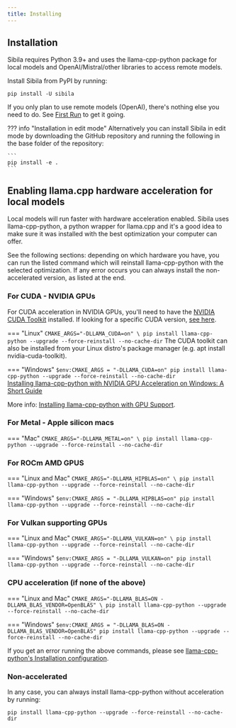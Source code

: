 ```yaml
---
title: Installing
---
```


## Installation

Sibila requires Python 3.9+ and uses the llama-cpp-python package for local models and OpenAI/Mistral/other libraries to access remote models.

Install Sibila from PyPI by running:

```
pip install -U sibila
```

If you only plan to use remote models (OpenAI), there's nothing else you need to do. See [First Run](first_run.md) to get it going.



??? info "Installation in edit mode"
    Alternatively you can install Sibila in edit mode by downloading the GitHub repository and running the following in the base folder of the repository:

    ```
    pip install -e .
    ```




## Enabling llama.cpp hardware acceleration for local models

Local models will run faster with hardware acceleration enabled. Sibila uses llama-cpp-python, a python wrapper for llama.cpp and it's a good idea to make sure it was installed with the best optimization your computer can offer. 

See the following sections: depending on which hardware you have, you can run the listed command which will reinstall llama-cpp-python with the selected optimization. If any error occurs you can always install the non-accelerated version, as listed at the end. 


### For CUDA - NVIDIA GPUs

For CUDA acceleration in NVIDIA GPUs, you'll need to have the [NVIDIA CUDA Toolkit](https://developer.nvidia.com/cuda-downloads) installed. If looking for a specific CUDA version, [see here](https://developer.nvidia.com/cuda-toolkit-archive).


=== "Linux"
    ```
    CMAKE_ARGS="-DLLAMA_CUDA=on" \
    pip install llama-cpp-python --upgrade --force-reinstall --no-cache-dir
    ```
    The CUDA toolkit can also be installed from your Linux distro's package manager (e.g. apt install nvidia-cuda-toolkit).

=== "Windows"
    ```
    $env:CMAKE_ARGS = "-DLLAMA_CUDA=on"
    pip install llama-cpp-python --upgrade --force-reinstall --no-cache-dir
    ```    
    [Installing llama-cpp-python with NVIDIA GPU Acceleration on Windows: A Short Guide](https://medium.com/@piyushbatra1999/installing-llama-cpp-python-with-nvidia-gpu-acceleration-on-windows-a-short-guide-0dfac475002d)


More info: [Installing llama-cpp-python with GPU Support](https://michaelriedl.com/2023/09/10/llama2-install-gpu.html).





### For Metal - Apple silicon macs

=== "Mac"
    ```
    CMAKE_ARGS="-DLLAMA_METAL=on" \
    pip install llama-cpp-python --upgrade --force-reinstall --no-cache-dir
    ```




### For ROCm AMD GPUS

=== "Linux and Mac"
    ```
    CMAKE_ARGS="-DLLAMA_HIPBLAS=on" \
    pip install llama-cpp-python --upgrade --force-reinstall --no-cache-dir
    ```

=== "Windows"
    ```
    $env:CMAKE_ARGS = "-DLLAMA_HIPBLAS=on"
    pip install llama-cpp-python --upgrade --force-reinstall --no-cache-dir
    ```




### For Vulkan supporting GPUs

=== "Linux and Mac"
    ```
    CMAKE_ARGS="-DLLAMA_VULKAN=on" \
    pip install llama-cpp-python --upgrade --force-reinstall --no-cache-dir
    ```

=== "Windows"
    ```
    $env:CMAKE_ARGS = "-DLLAMA_VULKAN=on"
    pip install llama-cpp-python --upgrade --force-reinstall --no-cache-dir
    ```




### CPU acceleration (if none of the above)

=== "Linux and Mac"
    ```
    CMAKE_ARGS="-DLLAMA_BLAS=ON -DLLAMA_BLAS_VENDOR=OpenBLAS" \
    pip install llama-cpp-python --upgrade --force-reinstall --no-cache-dir
    ```

=== "Windows"
    ```
    $env:CMAKE_ARGS = "-DLLAMA_BLAS=ON -DLLAMA_BLAS_VENDOR=OpenBLAS"
    pip install llama-cpp-python --upgrade --force-reinstall --no-cache-dir
    ```




If you get an error running the above commands, please see [llama-cpp-python's Installation configuration](https://github.com/abetlen/llama-cpp-python?tab=readme-ov-file#installation-configuration).


### Non-accelerated

In any case, you can always install llama-cpp-python without acceleration by running:

```
pip install llama-cpp-python --upgrade --force-reinstall --no-cache-dir
```
